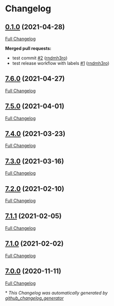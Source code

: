# Changelog

## [0.1.0](https://github.com/rndmh3ro/ansible-collection-hardening/tree/0.1.0) (2021-04-28)

[Full Changelog](https://github.com/rndmh3ro/ansible-collection-hardening/compare/7.6.0...0.1.0)

**Merged pull requests:**

- test commit [\#2](https://github.com/rndmh3ro/ansible-collection-hardening/pull/2) ([rndmh3ro](https://github.com/rndmh3ro))
- test release workflow with labels [\#1](https://github.com/rndmh3ro/ansible-collection-hardening/pull/1) ([rndmh3ro](https://github.com/rndmh3ro))

## [7.6.0](https://github.com/rndmh3ro/ansible-collection-hardening/tree/7.6.0) (2021-04-27)

[Full Changelog](https://github.com/rndmh3ro/ansible-collection-hardening/compare/7.5.0...7.6.0)

## [7.5.0](https://github.com/rndmh3ro/ansible-collection-hardening/tree/7.5.0) (2021-04-01)

[Full Changelog](https://github.com/rndmh3ro/ansible-collection-hardening/compare/7.4.0...7.5.0)

## [7.4.0](https://github.com/rndmh3ro/ansible-collection-hardening/tree/7.4.0) (2021-03-23)

[Full Changelog](https://github.com/rndmh3ro/ansible-collection-hardening/compare/7.3.0...7.4.0)

## [7.3.0](https://github.com/rndmh3ro/ansible-collection-hardening/tree/7.3.0) (2021-03-16)

[Full Changelog](https://github.com/rndmh3ro/ansible-collection-hardening/compare/7.2.0...7.3.0)

## [7.2.0](https://github.com/rndmh3ro/ansible-collection-hardening/tree/7.2.0) (2021-02-10)

[Full Changelog](https://github.com/rndmh3ro/ansible-collection-hardening/compare/7.1.1...7.2.0)

## [7.1.1](https://github.com/rndmh3ro/ansible-collection-hardening/tree/7.1.1) (2021-02-05)

[Full Changelog](https://github.com/rndmh3ro/ansible-collection-hardening/compare/7.1.0...7.1.1)

## [7.1.0](https://github.com/rndmh3ro/ansible-collection-hardening/tree/7.1.0) (2021-02-02)

[Full Changelog](https://github.com/rndmh3ro/ansible-collection-hardening/compare/7.0.0...7.1.0)

## [7.0.0](https://github.com/rndmh3ro/ansible-collection-hardening/tree/7.0.0) (2020-11-11)

[Full Changelog](https://github.com/rndmh3ro/ansible-collection-hardening/compare/a9591764206b79a4ed324bb8576151ebac0127b1...7.0.0)



\* *This Changelog was automatically generated by [github_changelog_generator](https://github.com/github-changelog-generator/github-changelog-generator)*
